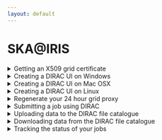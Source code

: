 ```yaml
---
layout: default
---
```


# SKA@IRIS

<details>
  <summary markdown="span"> Getting an X509 grid certificate </summary>
 
  TBD
  
</details>

<details>
  <summary markdown="span"> Creating a DIRAC UI on Windows</summary>
 
  Ha ha ha ha ha ha ha ha ha (etc.)
  
</details>

<details>
  <summary markdown="span"> Creating a DIRAC UI on Mac OSX</summary>
 
  Once you have created a Linux virtual machine you should ssh into it and follow the steps below for creating a DIRAC UI on a Linux machine.
</details>

<details>
  <summary markdown="span"> Creating a DIRAC UI on Linux</summary>
 
  There are three steps to making your own machine a DIRAC UI. You only ever need to do this once. There are three scripts that you will need: [runMeForCertAndKey](https://raw.githubusercontent.com/as595/SKA-IRIS/master/DIRACUI/runMeForCertAndKey), [InstallDirac.sh](https://raw.githubusercontent.com/as595/SKA-IRIS/master/DIRACUI/InstallDirac.sh) and [SetGridProxy](https://raw.githubusercontent.com/as595/SKA-IRIS/master/DIRACUI/SetGridProxy).
  
  * The first step is to activate your grid certificate and obtain a grid key: 
  
  ```bash
  ./runMeForCertAndKey /path/to/mycert.p12
  ```
  The script will ask you for your password **four times**. Yes, you read that correctly, *four times*. It will create a directory called <code>.globus</code> and put its outputs in there.

  * The second step is to install DIRAC and set your grid proxy, telling it you'e part of the skatelescope.eu VO:

  ```bash
  ./InstallDirac.sh
  ```

  * Finally you need to source the DIRAC init scripts:

  ```bash
  source ./dirac_ui/bashrc
  ```
  You can then copy the contents of the DIRAC UI .bashrc into the .bashrc in your home area so that it is automatically called every time you log in or open a new terminal.

  At this point you should be all set up. You can test that things work by starting the DIRAC file catalogue client:

  ```bash
  dirac-dms-filecatalog-cli
  ```
  
</details>

<details>
  <summary markdown="span"> Regenerate your 24 hour grid proxy</summary>
 
  ```bash
  ./SetGridProxy
  ```
</details>

<details markdown="span">
  <summary markdown="span"> Submitting a job using DIRAC </summary>
 
  ---
  An example of a job submission file is shown in [eMERLIN-CP-jobsubmit](./submitjob.md).
  
  ### Tags

  If you want to submit a high memory (1.5TB) job to one of the IRIS fat nodes, your JDL should specify:
  
  ```python
  jdl += 'Tags = "nordugrid-Condor-himem";\n'
  ```
  
  If you want to submit a standard 8-core job to IRIS, your JDL should specify:
  
  ```python
  jdl += 'Tags = "8Processors";\n'
  ```
  
  ---
  
</details>

<details>
  <summary markdown="span"> Uploading data to the DIRAC file catalogue </summary>
 
</details>

<details>
  <summary markdown="span"> Downloading data from the DIRAC file catalogue </summary>
 
</details>

<details>
  <summary markdown="span"> Tracking the status of your jobs </summary>
 
</details>

